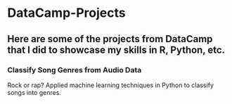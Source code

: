# DataCamp-Projects
Here are some of the projects from DataCamp that I did to showcase my skills in R, Python, etc.
--------------------------------------------------------------------------------------------------
### Classify Song Genres from Audio Data 
Rock or rap? Applied machine learning techniques in Python to classify songs into genres.
